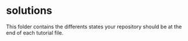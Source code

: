 # solutions

This folder contains the differents states your repository should be at the end of each tutorial file.
